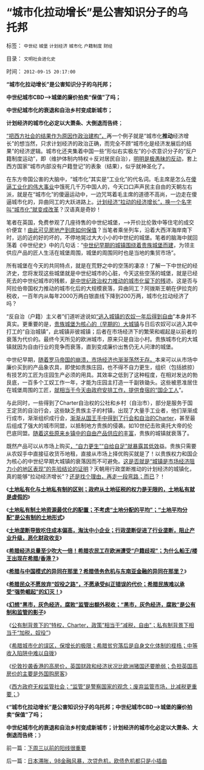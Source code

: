 # “城市化拉动增长”是公害知识分子的乌托邦

标签： `中世纪` `城堡` `计划经济` `城市化` `户籍制度` `财经` 

目录： `文明社会进化史`

时间： `2012-09-15 20:17:00`

**“城市化拉动增长”是公害知识分子的乌托邦；**

**中世纪城市CBD——>城堡的廉价拍卖“保值”了吗；**

**中世纪城市化的衰退和自治乡村变成新城市；**

**计划经济的城市化必定以大萧条、大倒退而告终**；

[“把西方社会的结果作为原因作政治建构”，](../../../2012/2/27/越来越多人意识到“多数人的暴政”，中国民主越来越近了.md)再一个例子就是“城市化**推动**经济增长”的想当然，只求计划经济的政治正确，而完全不顾“城市化是经济发展后的结果”的经济逻辑。城市化还夹集着中国一些“形似右实极左”的小农意识分子的“反户籍制度运动”，即（维护体制内特权＋反对居民自治），[明明是极愚昧的反动](../../../2010/1/27/愚蠢的人自然有愚蠢的报应.md)，套上西方国家“城市内部没有户籍登记”的表象（结果），似乎就神圣化了。

在东方帝国公害的大脑中，“城市化”其实是“工业化”的代名词。毛主席是怎么在[傻逼工业化的伟大事业](../../../2012/1/22/工业化是市场经济宁静致远的结果,“傻逼工业化”不是工业化.md)中饿死几千万中国人的，今天口口声声民主自由的天朝左右派，就是在“城市化”的傻逼运动中，一边咒骂着毛主席的道德不高尚，一边走在傻逼城市化的，异曲同工的大跃进路上。[计划经济“拉动的经济增长”，换一个名字叫“城市化”就变成改革](../../../2009/9/20/谢国忠等城镇化拉动GDP论可能灾难性结果.md)？汉语真是奇妙！

笔者在英国，免费参观了几座待售的中世纪城堡，——>开价比伦敦中等住宅的成交价便宜！[由此可见房地产到底如何保值](../../../2011/1/2/房子的保值作用连收藏品都不如.md)？当笔者乘坐列车，沿着大西洋海岸南下时，远的近的好的坏的，不停地晃过大大小小的中世纪的城堡。笔者的脑海中就回荡着《中世纪史》中的几句话：“[中世纪早期的城镇围绕着贵族城堡而建](../../../2012/7/25/谁是强盗？维京人？国王？贵族？.md)，为领主供应产品的匠人生活在城堡周围，城堡的周围同时也是当地的集贸市场”。

所有城堡在今天的共同特点，就是在荒野之中的空荡的凄凉！了解一下中世纪的经济史，您将发现这些城堡就是中世纪城市的心脏，今天这些空荡的城堡，就是已经死去的中世纪城市的残骸，[是中世纪政治权力推动的城市化留下的残](../../../2010/1/29/“户籍制度改革城市化”的本质是浩劫.md)迹。这是否与阿拉伯帝国权力推动的城市化后的大规模衰落，异曲同工？阿拨斯王朝在伊拉克的税收，一百年内从每年2000万两白银直线下降到200万两，城市化拉动经济了吗？

“反自治（户籍）主义者”们道听途说如[“逃入城镇的农奴一年后得到自由](../../../2011/11/25/英式农奴义务和中世纪“自由的空气”的传说.md)”本身并不真实。更重要的是，[贵族城堡为核心的（早期的）大城镇](../../../2010/3/5/户籍制度即市政自治权是民主社会的基石.md)与日后农奴可以逃入其中打工的“自治城镇”，此城镇非彼城镇；后者在市场经济下的繁荣和崛起是以前者的衰落为代价的。最终今天所见的欧洲城市，原来只是自治小村。贵族城市化的大城镇就因为自由行业的竞争而衰落，直到变成廉价出售仍无人问津的城堡。

中世纪早期，[随着罗马帝国的崩溃，市场经济也渐渐荡然无存。](../../../2012/7/25/罗马寡头商业帝国的兴亡.md)本来可以从市场中廉价买到的产品象农具，即使如贵族庄园，也不得不自力更生，组织（包括掳掠）有技艺的工匠为庄园生产必须的用具。其效率之低到了这种程度，在相对发达的勃艮底，一百多个工奴工作一年，才能为庄园主打造一千副铁锄头。这些被恩准居住在城堡周围的工匠，[就相当于今天由政府安排工作，提供食宿的“国企工人](../../../2011/10/19/罗马帝国《通往中世纪奴役之路》经济路线图.md)”。

与此同时，一些得到了Charter自治权的公社和乡村（自治市），部分是服务于国王定货的自治行会，这些缺乏贵族主子的村镇，出现了大量手工业者，他们渐渐成行成市，渐渐组织成行会，[渐渐从国王手中得到了行会和自治的Charter](../../../2012/6/2/工团主义混淆了工会，私有制企业和中世纪行会.md)，甚至最后组成了强大的城市同盟，以抵制地方贵族的侵袭。如10世纪击败奥托大帝的伦巴底同盟。[随着这些原来乡镇中的自由产品供应的丰富](../../../2012/7/25/犹太人对中世纪经济复苏有重大贡献.md)，贵族的城镇就衰落了。

既然产品可以从市场上购买[，“自力更生”“自给自足”就暴露其低效](../../../2009/12/25/自力更生国防建设是小农意识历史经验.md)益。贵族只需要从农奴手中直接征收货币地租，直接从市场上择优购买就是了！以贵族权力和国企为核心的中世纪早期大城镇的衰落因而不可避免。[这是否就是“城镇是市场经济阻力小的地区表现”的先验结论的证明](../../../2009/9/19/农村：市场流通物流法制和人权欠发达地区.md)？天朝用行政垄断推动的计划经济的城镇化，真的能够“拉动经济增长”？[还是找个理由，再走一段弯路；而已](../../../2009/10/28/计划经济的城市化只会适得其反.md)？！

《[**土地私有化与土地私有制的区别；政府从土地征税的权力是无限的，土地私有就是虚假的**](../../../2012/9/2/土地私有化与土地私有制的区别；粮食危机恐惧症的贫困.md)》

《[**土地私有制土地资源最优化的配置；不考虑“土地分配的平均”；“土地平均分配”是公有制的土地形式**](../../../2012/9/3/人多地少不够分，怎么土改？.md)》

《[**土地垄断导致吃住成本偏高，淘汰中小企业；行政垄断促进了行业垄断，阻止产业升级，恶化财政收支**](../../../2012/9/3/房产税未必能降低房价.md)》

《[**希腊经济总量至少吹大一倍！希腊农民工在欧洲遭受“户籍歧视”；为什么船王/楼王出现在希腊/香港？**](../../../2012/9/3/希腊GDP吹大了多少倍？希腊船王李嘉诚.md)》

《[**希腊与中国模式的异同在那里？希腊债务危机与东南亚金融的异同在那里？**](../../../2012/9/5/希腊的模式如何演变成欧债危机？.md)》

《[**希腊民众不愿放弃“奴役之路”，不愿承受纠正错误的代价；希腊民族难以承受“强势崛起”的幻灭！**](../../../2012/9/5/希腊人民难以承受“强势崛起”的幻灭！.md)》

《[**幻想“黑市，灰色经济，腐败”监管出额外税收；“黑市，灰色经济，腐败”是公有制和监管的影子**](../../../2012/9/5/幻想“黑市，灰色经济，腐败”能榨出额外税收.md)》

《[公有制背景下的“特权，Charter，政策”相当于“减税，自由”；私有制背景下相当于“加税，奴役”](../../../2012/9/6/傻逼绝对可以“胜天”.md)》

《[希腊城市化的误区，保增长的极限；希腊贫穷落后是自身文化体制的桎梏；中等收入陷阱中难以自拨](../../../2012/9/14/希腊城市化的误区，保增长的极限；.md)》

《[伦敦抄袭香港的高房价，英国财政和经济状况比欧洲猪国还要脆弱；负担英国高房价的主要是外国购房客](../../../2012/9/14/伦敦抄袭香港的高房价，由外国炒楼团负担.md)》

《[西方政府无权监管社会；“监管”是警察国家的观念；废弃监管市场，比减税更重要；](../../../2012/9/14/西方政府无权监管社会；“监管”是警察国家的观念.md)》

《**“城市化拉动增长”是公害知识分子的乌托邦；中世纪城市CBD——>城堡的廉价拍卖“保值”了吗；**

**中世纪城市化的衰退和自治乡村变成新城市；计划经济的城市化必定以大萧条、大倒退而告终**；》



前一篇：[下周三以前的阳线很重要](../../../2012/9/14/下周三以前的阳线很重要.md)

后一篇：[日本滞胀，98金融风暴，次贷危机，欧债危机都只是小插曲](../../../2012/9/15/日本滞胀，98金融风暴，次贷危机，欧债危机都只是小插曲.md)